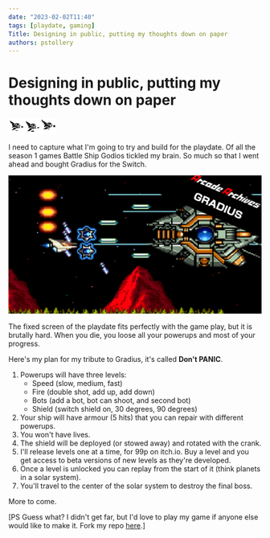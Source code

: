 ```yaml
---
date: "2023-02-02T11:40"
tags: [playdate, gaming]
Title: Designing in public, putting my thoughts down on paper
authors: pstollery
---
```


# Designing in public, putting my thoughts down on paper

![A little ship](https://raw.githubusercontent.com/PhilStollery/dontpanic/main/source/images/ship-0.png)![A little ship](https://raw.githubusercontent.com/PhilStollery/dontpanic/main/source/images/ship-1.png)![A little ship](https://raw.githubusercontent.com/PhilStollery/dontpanic/main/source/images/ship-3.png)

I need to capture what I'm going to try and build for the playdate. Of all the season 1 games Battle Ship Godios tickled my brain. So much so that I went ahead and bought Gradius for the Switch. 

<!-- truncate -->

[![gradius](https://raw.githubusercontent.com/PhilStollery/phils.weblog.lol/master/images/gradius.png)](https://www.nintendo.com/store/products/arcade-archives-gradius-switch/)

The fixed screen of the playdate fits perfectly with the game play, but it is brutally hard. When you die, you loose all your powerups and most of your progress. 

Here's my plan for my tribute to Gradius, it's called **Don't PANIC**.

1. Powerups will have three levels: 
    - Speed (slow, medium, fast)
    - Fire (double shot, add up, add down)
    - Bots (add a bot, bot can shoot, and second bot)
    - Shield (switch shield on, 30 degrees, 90 degrees)
1. Your ship will have armour (5 hits) that you can repair with different powerups.
1. You won't have lives.
1. The shield will be deployed (or stowed away) and rotated with the crank.
1. I'll release levels one at a time, for 99p on itch.io. Buy a level and you get access to beta versions of new levels as they're developed.
1. Once a level is unlocked you can replay from the start of it (think planets in a solar system). 
1. You'll travel to the center of the solar system to destroy the final boss.

More to come.

[PS Guess what? I didn't get far, but I'd love to play my game if anyone else would like to make it. Fork my repo [here](https://github.com/PhilStollery/dontpanic).]